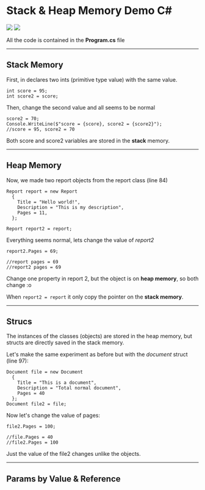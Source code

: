 # Stack & Heap Memory Demo C#
![](https://img.shields.io/badge/C%23-239120?style=for-the-badge&logo=c-sharp&logoColor=white) ![](https://img.shields.io/badge/.NET-5C2D91?style=for-the-badge&logo=.net&logoColor=white)

All the code is contained in the **Program.cs** file

---
## Stack Memory

First, in declares two ints (primitive type value) with the same value.

    int score = 95;
    int score2 = score;

Then, change the second value and all seems to be normal

    score2 = 70;
    Console.WriteLine($"score = {score}, score2 = {score2}");
    //score = 95, score2 = 70

Both score and score2 variables are stored in the **stack** memory.

---
## Heap Memory

Now, we made two report objects from the report class (line 84)

    Report report = new Report
      {
        Title = "Hello world!",
        Description = "This is my description",
        Pages = 11,
      };

    Report report2 = report;

Everything seems normal, lets change the value of *report2*

    report2.Pages = 69;

    //report pages = 69
    //report2 pages = 69

Change one property in report 2, but the object is on **heap memory**, so both change :o

When ```report2 = report``` it only copy the pointer on the **stack memory**.

---
## Strucs

The instances of the classes (objects) are stored in the heap memory, but structs are directly saved in the stack memory.

Let's make the same experiment as before but with the *document* struct (line 97):

    Document file = new Document
      {
        Title = "This is a document",
        Description = "Total normal document",
        Pages = 40
      };
    Document file2 = file;

Now let's change the value of pages:

    file2.Pages = 100;

    //file.Pages = 40
    //file2.Pages = 100

Just the value of the file2 changes unlike the objects.

---
## Params by Value & Reference


